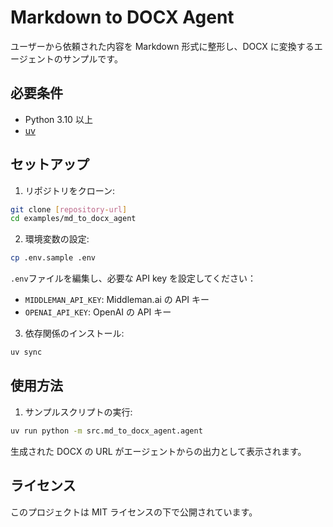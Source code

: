 # Markdown to DOCX Agent

ユーザーから依頼された内容を Markdown 形式に整形し、DOCX に変換するエージェントのサンプルです。

## 必要条件

- Python 3.10 以上
- [uv](https://github.com/astral-sh/uv)

## セットアップ

1. リポジトリをクローン:

```bash
git clone [repository-url]
cd examples/md_to_docx_agent
```

2. 環境変数の設定:

```bash
cp .env.sample .env
```

`.env`ファイルを編集し、必要な API key を設定してください：

- `MIDDLEMAN_API_KEY`: Middleman.ai の API キー
- `OPENAI_API_KEY`: OpenAI の API キー

3. 依存関係のインストール:

```bash
uv sync
```

## 使用方法

1. サンプルスクリプトの実行:

```bash
uv run python -m src.md_to_docx_agent.agent
```

生成された DOCX の URL がエージェントからの出力として表示されます。

## ライセンス

このプロジェクトは MIT ライセンスの下で公開されています。
